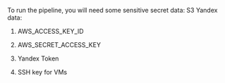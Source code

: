 To run the pipeline, you will need some sensitive secret data: 
S3 Yandex data:  
1. AWS_ACCESS_KEY_ID  
2. AWS_SECRET_ACCESS_KEY  
  
3. Yandex Token  
4. SSH key for VMs  
